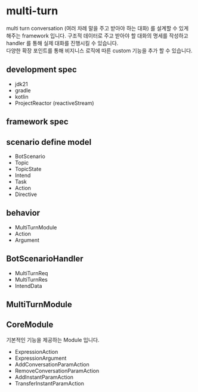 # multi-turn

multi turn conversation (여러 차례 말을 주고 받아야 하는 대화) 를 설계할 수 있게 해주는 framework 입니다.
구조적 데이터로 주고 받아야 할 대화의 명세를 작성하고 handler 를 통해 실제 대화를 진행시킬 수 있습니다.  
다양한 확장 포인트를 통해 비지니스 로직에 따른 custom 기능을 추가 할 수 있습니다.

## development spec
- jdk21
- gradle
- kotlin
- ProjectReactor (reactiveStream)

## framework spec

## scenario define model
- BotScenario
- Topic
- TopicState
- Intend
- Task
- Action
- Directive


## behavior
- MultiTurnModule
- Action
- Argument


## BotScenarioHandler

- MultiTurnReq
- MultiTurnRes
- IntendData

## MultiTurnModule


## CoreModule
기본적인 기능을 제공하는 Module 입니다.

- ExpressionAction
- ExpressionArgument
- AddConversationParamAction
- RemoveConversationParamAction
- AddInstantParamAction
- TransferInstantParamAction